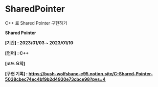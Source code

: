 # SharedPointer
C++ 로 Shared Pointer 구현하기

**Shared Pointer**

**[기간] : 2023/01/03 ~ 2023/01/10**

**[언어] : C++**

**[코드 요약]**

**[구현 기록] : https://bush-wolfsbane-e95.notion.site/C-Shared-Pointer-5038cbec74ec4bf9b2d4930e73cbce98?pvs=4**
